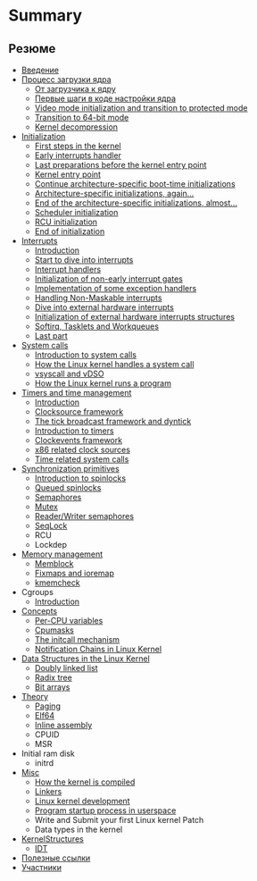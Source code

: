 # Summary

## Резюме
* [Введение](README.md)
* [Процесс загрузки ядра](Booting/README.md)
    * [От загрузчика к ядру](Booting/linux-bootstrap-1.md)
    * [Первые шаги в коде настройки ядра](Booting/linux-bootstrap-2.md)
    * [Video mode initialization and transition to protected mode](Booting/linux-bootstrap-3.md)
    * [Transition to 64-bit mode](Booting/linux-bootstrap-4.md)
    * [Kernel decompression](Booting/linux-bootstrap-5.md)
* [Initialization](Initialization/README.md)
    * [First steps in the kernel](Initialization/linux-initialization-1.md)
    * [Early interrupts handler](Initialization/linux-initialization-2.md)
    * [Last preparations before the kernel entry point](Initialization/linux-initialization-3.md)
    * [Kernel entry point](Initialization/linux-initialization-4.md)
    * [Continue architecture-specific boot-time initializations](Initialization/linux-initialization-5.md)
    * [Architecture-specific initializations, again...](Initialization/linux-initialization-6.md)
    * [End of the architecture-specific initializations, almost...](Initialization/linux-initialization-7.md)
    * [Scheduler initialization](Initialization/linux-initialization-8.md)
    * [RCU initialization](Initialization/linux-initialization-9.md)
    * [End of initialization](Initialization/linux-initialization-10.md)
* [Interrupts](interrupts/README.md)
    * [Introduction](Interrupts/interrupts-1.md)
    * [Start to dive into interrupts](Interrupts/interrupts-2.md)
    * [Interrupt handlers](Interrupts/interrupts-3.md)
    * [Initialization of non-early interrupt gates](Interrupts/interrupts-4.md)
    * [Implementation of some exception handlers](Interrupts/interrupts-5.md)
    * [Handling Non-Maskable interrupts](Interrupts/interrupts-6.md)
    * [Dive into external hardware interrupts](Interrupts/interrupts-7.md)
    * [Initialization of external hardware interrupts structures](Interrupts/interrupts-8.md)
    * [Softirq, Tasklets and Workqueues](Interrupts/interrupts-9.md)
    * [Last part](Interrupts/interrupts-10.md)
* [System calls](SysCall/README.md)
    * [Introduction to system calls](SysCall/syscall-1.md)
    * [How the Linux kernel handles a system call](SysCall/syscall-2.md)
    * [vsyscall and vDSO](SysCall/syscall-3.md)
    * [How the Linux kernel runs a program](SysCall/syscall-4.md)
* [Timers and time management](Timers/README.md)
    * [Introduction](Timers/timers-1.md)
    * [Clocksource framework](Timers/timers-2.md)
    * [The tick broadcast framework and dyntick](Timers/timers-3.md)
    * [Introduction to timers](Timers/timers-4.md)
    * [Clockevents framework](Timers/timers-5.md)
    * [x86 related clock sources](Timers/timers-6.md)
    * [Time related system calls](Timers/timers-7.md)
* [Synchronization primitives](SyncPrim/README.md)
    * [Introduction to spinlocks](SyncPrim/sync-1.md)
    * [Queued spinlocks](SyncPrim/sync-2.md)
    * [Semaphores](SyncPrim/sync-3.md)
    * [Mutex](SyncPrim/sync-4.md)
    * [Reader\/Writer semaphores](SyncPrim/sync-5.md)
    * [SeqLock](SyncPrim/sync-6.md)
    * RCU
    * Lockdep
* [Memory management](mm/README.md)
    * [Memblock](MM/linux-mm-1.md)
    * [Fixmaps and ioremap](MM/linux-mm-2.md)
    * [kmemcheck](MM/linux-mm-3.md)
* Cgroups
    * [Introduction](Cgroups/cgroups1.md)
* [Concepts](Concepts/README.md)
    * [Per-CPU variables](Concepts/per-cpu.md)
    * [Cpumasks](Concepts/cpumask.md)
    * [The initcall mechanism](Concepts/initcall.md)
    * [Notification Chains in Linux Kernel](Concepts/notification_chains.md)
* [Data Structures in the Linux Kernel](DataStructures/README.md)
    * [Doubly linked list](DataStructures/dlist.md)
    * [Radix tree](DataStructures/radix-tree.md)
    * [Bit arrays](DataStructures/bitmap.md)
* [Theory](Theory/README.md)
    * [Paging](Theory/Paging.md)
    * [Elf64](Theory/ELF.md)
    * [Inline assembly](Theory/asm.md)
    * CPUID
    * MSR
* Initial ram disk
    * initrd
* [Misc](Misc/README.md)
    * [How the kernel is compiled](Misc/how_kernel_compiled.md)
    * [Linkers](Misc/linkers.md)
    * [Linux kernel development](Misc/contribute.md)
    * [Program startup process in userspace](Misc/program_startup.md)
    * Write and Submit your first Linux kernel Patch
    * Data types in the kernel
* [KernelStructures](KernelStructures/README.md)
    * [IDT](KernelStructures/idt.md)
* [Полезные ссылки](LINKS.md)
* [Участники](contributors.md)

